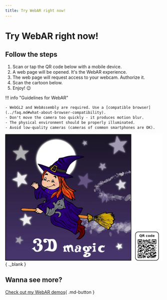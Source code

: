 ```yaml
---
title: Try WebAR right now!
---
```


# Try WebAR right now!

## Follow the steps

1. Scan or tap the QR code below with a mobile device.
2. A web page will be opened. It's the WebAR experience.
3. The web page will request access to your webcam. Authorize it.
4. Scan the cartoon below.
5. Enjoy! :wink:

!!! info "Guidelines for WebAR"

    - WebGL2 and WebAssembly are required. Use a [compatible browser](../faq.md#what-about-browser-compatibility).
    - Don't move the camera too quickly - it produces motion blur.
    - The physical environment should be properly illuminated.
    - Avoid low-quality cameras (cameras of common smartphones are OK).

[![WebAR demo](reference-image-with-qr-code.webp)](./index.md){ ._blank }

## Wanna see more?

[Check out my WebAR demos](../demos.md){ .md-button }